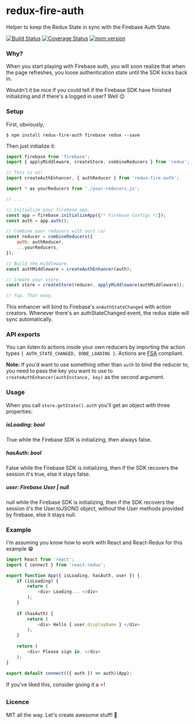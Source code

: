 # redux-fire-auth
Helper to keep the Redux State in sync with the Firebase Auth State.

[![Build Status](https://travis-ci.org/flasd/react-classlist-helper.svg?branch=master)](https://travis-ci.org/flasd/redux-fire-auth) [![Coverage Status](https://coveralls.io/repos/github/flasd/redux-fire-auth/badge.svg?branch=master)](https://coveralls.io/github/flasd/redux-fire-auth?branch=master) [![npm version](https://badge.fury.io/js/redux-fire-auth.svg)](https://www.npmjs.com/package/redux-fire-auth)


### Why?
When you start playing with Firebase auth, you will soon realize that when the page refreshes, you loose authentication state until the SDK kicks back in.

Wouldn't it be nice if you could tell if the Firebase SDK have finished initializing and if there's a logged in user? Well :wink:


### Setup

First, obviously,
```
$ npm install redux-fire-auth firebase redux --save
```

Then just initialize it:

```javascript
import firebase from 'firebase';
import { applyMiddleware, createStore, combineReducers } from 'redux';

// This is us!
import createAuthEnhancer, { authReducer } from 'redux-fire-auth';

import * as yourReducers from './your-reducers.js';

// ...

// Initialize your firebase app.
const app = firebase.initializeApp({/* Firebase Configs */});
const auth = app.auth();

// Combine your reducers with ours \o/
const reducer = combineReducers({
    auth: authReducer,
    ...yourReducers,
});

// Build the middleware.
const authMiddleware = createAuthEnhancer(auth);

// Create your store.
const store = createStore(reducer, applyMiddleware(authMiddleware));

// Yup. That easy.
```
This enhancer will bind to Firebase's `onAuthStateChanged` with action creators. Whenever there's an authStateChanged event, the redux state will sync automatically.

### API exports
You can listen to actions inside your own reducers by importing the action types `{ AUTH_STATE_CHANGED, DONE_LOADING }`. Actions are [FSA](https://github.com/redux-utilities/flux-standard-action) compliant.


**Note:** If you'd want to use something other than `auth` to bind the reducer to, you need to pass the key you want to use to `createAuthEnhancer(authInstance, key)` as the second argument.

### Usage

When you call `store.getState().auth` you'll get an object with three properties:
##### isLoading: bool
True while the Firebase SDK is initializing, then always false.

##### hasAuth: bool
False while the Firebase SDK is initializing, then if the SDK recovers the session it's true, else it stays false.

##### user: Firebase.User | null
null while the Firebase SDK is initializing, then if the SDK recovers the session it's the User.toJSON() object, without the User methods provided by firebase, else it stays null.

### Example
I'm assuming you know how to work with React and React-Redux for this example :grin:
```javascript
import React from 'react';
import { connect } from 'react-redux';

export function App({ isLoading, hasAuth, user }) {
	if (isLoading) {
    	return (
        	<div> Loading... </div>
        );
    }
    
    if (hasAuth) {
    	return (
        	<div> Hello { user.displayName } </div>
        );
    }
    
    return (
    	<div> Please sign in. </div>
    );
}

export default connect(({ auth }) => auth)(App);
```

If you've liked this, consider giving it a :star:!

### Licence
MIT all the way. Let's create awesome stuff! :rocket: